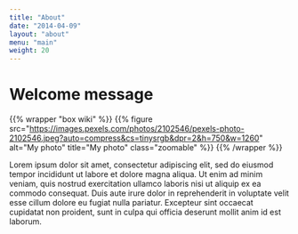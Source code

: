 ```yaml
---
title: "About"
date: "2014-04-09"
layout: "about"
menu: "main"
weight: 20
---
```


# Welcome message

{{% wrapper "box wiki" %}}
{{% figure src="https://images.pexels.com/photos/2102546/pexels-photo-2102546.jpeg?auto=compress&cs=tinysrgb&dpr=2&h=750&w=1260" alt="My photo" title="My photo" class="zoomable" %}}
{{% /wrapper %}}

Lorem ipsum dolor sit amet, consectetur adipiscing elit, sed do eiusmod tempor incididunt ut labore et dolore magna aliqua. Ut enim ad minim veniam, quis nostrud exercitation ullamco laboris nisi ut aliquip ex ea commodo consequat. Duis aute irure dolor in reprehenderit in voluptate velit esse cillum dolore eu fugiat nulla pariatur. Excepteur sint occaecat cupidatat non proident, sunt in culpa qui officia deserunt mollit anim id est laborum.

